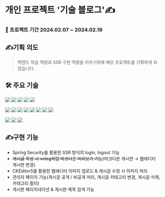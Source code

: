 # 개인 프로젝트 '기술 블로그'✍️

<!-- <img src="https://velog.velcdn.com/images/wruoma/post/5cc3d467-11db-4ee0-919d-df6527eb665a/image.png" width="600" height=""/></a> -->

### 📅 프로젝트 기간 2024.02.07 ~ 2024.02.19

## ✍️기획 의도
> 백엔드 학습 역량과 SSR 구현 역량을 키우기위해 해당 프로젝트를 기획하게 되었습니다. <br>

## 🛠️ 주요 기술
<img src="https://img.shields.io/badge/SPRING BOOT-6DB33F?style=for-the-badge&logo=Spring Boot&logoColor=white"/></a>
<img src="https://img.shields.io/badge/SPRING SECURITY-6DB33F?style=for-the-badge&logo=Spring Security&logoColor=white"/></a>
<img src="https://img.shields.io/badge/MARIA DB-003545?style=for-the-badge&logo=MariaDB&logoColor=white"/></a>
<img src="https://img.shields.io/badge/THYMELEAF-005F0F?style=for-the-badge&logo=Thymeleaf&logoColor=white"/></a>
<img src="https://img.shields.io/badge/MYBATIS-d1180b?style=for-the-badge&logo=&logoColor=white"/></a>

<img src="https://img.shields.io/badge/HTML5-E34F26?style=for-the-badge&logo=HTML5&logoColor=white"/></a>
<img src="https://img.shields.io/badge/CSS3-1572B6?style=for-the-badge&logo=CSS3&logoColor=white"/></a>
<img src="https://img.shields.io/badge/JAVASCRIPT-F7DF1E?style=for-the-badge&logo=JavaScript&logoColor=black"/></a>
<img src="https://img.shields.io/badge/JQUERY-0769AD?style=for-the-badge&logo=jQuery&logoColor=white"/></a>
<img src="https://img.shields.io/badge/BOOTSTRAP-7952B3?style=for-the-badge&logo=Bootstrap&logoColor=white"/></a>
<img src="https://img.shields.io/badge/CKEditor5-0287D0?style=for-the-badge&logo=CkEditor4&logoColor=ffffff"/></a>
<img src="https://img.shields.io/badge/MARKDOWN-000000?style=for-the-badge&logo=Markdown&logoColor=white"/></a>
<img src="https://img.shields.io/badge/PRISM JS-ffffff?style=for-the-badge&logo=&logoColor=000000"/></a>

<img src="https://img.shields.io/badge/INTELIJ IDEA-black?style=for-the-badge&logo=Intellij IDEA&logoColor=white"/></a>
<img src="https://img.shields.io/badge/ERD CLOUD-8D8BD9?style=for-the-badge&logoColor=white"/></a>
<img src="https://img.shields.io/badge/OBSIDIAN-7C3AED?style=for-the-badge&logo=Obsidian&logoColor=white"/></a>


## ✍️구현 기능
- Spring Security를 활용한 SSR 방식의 login, logout 기능
- ~~게시글 작성 시 velog처럼 마크다운 미리보기 기능~~(마크다운 게시판 → 웹에디터 게시판 변경)
- CKEditor5를 활용한 웹에디터 이미지 업로드 & 게시글 수정 시 이미지 처리
- 관리자 페이지 기능(게시글 공개 / 비공개 처리, 게시글 카테고리 변경, 게시글 삭제, 카테고리 필터)
- 게시판 페이지네이션 & 게시판 제목 검색 기능
